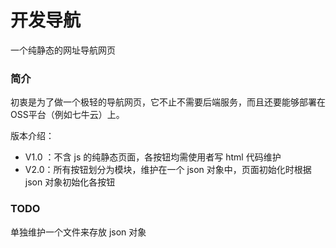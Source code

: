# 开发导航
一个纯静态的网址导航网页

### 简介
初衷是为了做一个极轻的导航网页，它不止不需要后端服务，而且还要能够部署在 OSS平台（例如七牛云）上。

版本介绍：
* V1.0 ：不含 js 的纯静态页面，各按钮均需使用者写 html 代码维护
* V2.0：所有按钮划分为模块，维护在一个 json 对象中，页面初始化时根据 json 对象初始化各按钮



### TODO
单独维护一个文件来存放 json 对象
